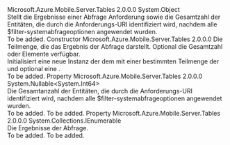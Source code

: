 <Type Name="QueryResult" FullName="Microsoft.Azure.Mobile.Server.Tables.QueryResult">
  <TypeSignature Language="C#" Value="public class QueryResult" />
  <TypeSignature Language="ILAsm" Value=".class public auto ansi beforefieldinit QueryResult extends System.Object" />
  <TypeSignature Language="DocId" Value="T:Microsoft.Azure.Mobile.Server.Tables.QueryResult" />
  <TypeSignature Language="VB.NET" Value="Public Class QueryResult" />
  <TypeSignature Language="F#" Value="type QueryResult = class" />
  <AssemblyInfo>
    <AssemblyName>Microsoft.Azure.Mobile.Server.Tables</AssemblyName>
    <AssemblyVersion>2.0.0.0</AssemblyVersion>
  </AssemblyInfo>
  <Base>
    <BaseTypeName>System.Object</BaseTypeName>
  </Base>
  <Interfaces />
  <Docs>
    <summary>
            Stellt die Ergebnisse einer Abfrage Anforderung sowie die Gesamtzahl der Entitäten, die durch die Anforderungs-URI identifiziert wird, nachdem alle $filter-systemabfrageoptionen angewendet wurden. 
            </summary>
    <remarks>To be added.</remarks>
  </Docs>
  <Members>
    <Member MemberName=".ctor">
      <MemberSignature Language="C#" Value="public QueryResult (System.Collections.IEnumerable results, Nullable&lt;long&gt; totalCount);" />
      <MemberSignature Language="ILAsm" Value=".method public hidebysig specialname rtspecialname instance void .ctor(class System.Collections.IEnumerable results, valuetype System.Nullable`1&lt;int64&gt; totalCount) cil managed" />
      <MemberSignature Language="DocId" Value="M:Microsoft.Azure.Mobile.Server.Tables.QueryResult.#ctor(System.Collections.IEnumerable,System.Nullable{System.Int64})" />
      <MemberSignature Language="VB.NET" Value="Public Sub New (results As IEnumerable, totalCount As Nullable(Of Long))" />
      <MemberSignature Language="F#" Value="new Microsoft.Azure.Mobile.Server.Tables.QueryResult : System.Collections.IEnumerable * Nullable&lt;int64&gt; -&gt; Microsoft.Azure.Mobile.Server.Tables.QueryResult" Usage="new Microsoft.Azure.Mobile.Server.Tables.QueryResult (results, totalCount)" />
      <MemberType>Constructor</MemberType>
      <AssemblyInfo>
        <AssemblyName>Microsoft.Azure.Mobile.Server.Tables</AssemblyName>
        <AssemblyVersion>2.0.0.0</AssemblyVersion>
      </AssemblyInfo>
      <Parameters>
        <Parameter Name="results" Type="System.Collections.IEnumerable" />
        <Parameter Name="totalCount" Type="System.Nullable&lt;System.Int64&gt;" />
      </Parameters>
      <Docs>
        <param name="results">Die Teilmenge, die das Ergebnis der Abfrage darstellt.</param>
        <param name="totalCount">Optional die Gesamtzahl oder Elemente verfügbar.</param>
        <summary>
            Initialisiert eine neue Instanz der dem <see cref="T:Microsoft.Azure.Mobile.Server.Tables.QueryResult" /> mit einer bestimmten Teilmenge der <paramref name="results" /> und optional eine <paramref name="totalCount" />.
            </summary>
        <remarks>To be added.</remarks>
      </Docs>
    </Member>
    <Member MemberName="Count">
      <MemberSignature Language="C#" Value="public Nullable&lt;long&gt; Count { get; set; }" />
      <MemberSignature Language="ILAsm" Value=".property instance valuetype System.Nullable`1&lt;int64&gt; Count" />
      <MemberSignature Language="DocId" Value="P:Microsoft.Azure.Mobile.Server.Tables.QueryResult.Count" />
      <MemberSignature Language="VB.NET" Value="Public Property Count As Nullable(Of Long)" />
      <MemberSignature Language="F#" Value="member this.Count : Nullable&lt;int64&gt; with get, set" Usage="Microsoft.Azure.Mobile.Server.Tables.QueryResult.Count" />
      <MemberType>Property</MemberType>
      <AssemblyInfo>
        <AssemblyName>Microsoft.Azure.Mobile.Server.Tables</AssemblyName>
        <AssemblyVersion>2.0.0.0</AssemblyVersion>
      </AssemblyInfo>
      <ReturnValue>
        <ReturnType>System.Nullable&lt;System.Int64&gt;</ReturnType>
      </ReturnValue>
      <Docs>
        <summary>
            Die Gesamtanzahl der Entitäten, die durch die Anforderungs-URI identifiziert wird, nachdem alle $filter-systemabfrageoptionen angewendet wurden. 
            </summary>
        <value>To be added.</value>
        <remarks>To be added.</remarks>
      </Docs>
    </Member>
    <Member MemberName="Results">
      <MemberSignature Language="C#" Value="public System.Collections.IEnumerable Results { get; set; }" />
      <MemberSignature Language="ILAsm" Value=".property instance class System.Collections.IEnumerable Results" />
      <MemberSignature Language="DocId" Value="P:Microsoft.Azure.Mobile.Server.Tables.QueryResult.Results" />
      <MemberSignature Language="VB.NET" Value="Public Property Results As IEnumerable" />
      <MemberSignature Language="F#" Value="member this.Results : System.Collections.IEnumerable with get, set" Usage="Microsoft.Azure.Mobile.Server.Tables.QueryResult.Results" />
      <MemberType>Property</MemberType>
      <AssemblyInfo>
        <AssemblyName>Microsoft.Azure.Mobile.Server.Tables</AssemblyName>
        <AssemblyVersion>2.0.0.0</AssemblyVersion>
      </AssemblyInfo>
      <ReturnValue>
        <ReturnType>System.Collections.IEnumerable</ReturnType>
      </ReturnValue>
      <Docs>
        <summary>
            Die Ergebnisse der Abfrage.
            </summary>
        <value>To be added.</value>
        <remarks>To be added.</remarks>
      </Docs>
    </Member>
  </Members>
</Type>